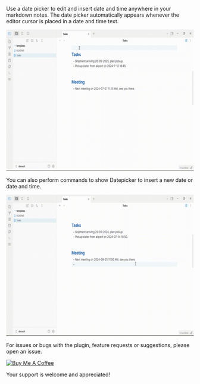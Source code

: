 Use a date picker to edit and insert date and time anywhere in your markdown notes.
The date picker automatically appears whenever the editor cursor is placed in a date and time text.

![datepicker-demo](./datepicker-demo.gif)

You can also perform commands to show Datepicker to insert a new date or date and time.

![datepicker-insert-demo](./datepicker-insert-demo.gif)

For issues or bugs with the plugin, feature requests or suggestions, please open an issue.

<a href="https://www.buymeacoffee.com/joycode" target="_blank"><img src="https://cdn.buymeacoffee.com/buttons/v2/default-yellow.png" alt="Buy Me A Coffee" style="height: 60px !important;width: 217px !important;" ></a>

Your support is welcome and appreciated!

